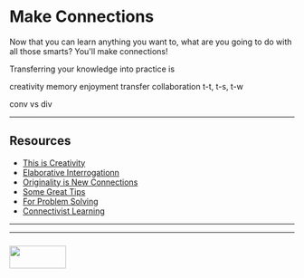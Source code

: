 # Make Connections

Now that you can learn anything you want to, what are you going to do with all those smarts?  You'll make connections!  

Transferring your knowledge into practice is 


creativity
memory
enjoyment
transfer
collaboration
t-t, t-s, t-w

conv vs div

___

## Resources


* [This is Creativity](http://www.everyartist.me/creative-together/2017/4/27/creativity-divine-genius-or-just-making-connections)
* [Elaborative Interrogationn](http://www.learningscientists.org/blog/2016/7/7-1)
* [Originality is New Connections](https://blog.bufferapp.com/connections-in-the-brain-understanding-creativity-and-intelligenceconnections)
* [Some Great Tips](https://www.opencolleges.edu.au/informed/features/the-value-of-connecting-the-dots-to-create-real-learning/)
* [For Problem Solving](https://www.quora.com/How-can-I-improve-my-ability-to-make-connections-between-various-pieces-of-information-that-I-have-in-my-head)
* [Connectivist Learning](http://education-2020.wikispaces.com/Connectivism)


___
___
### <a href="http://elewa.education/blog" target="_blank"><img src="https://user-images.githubusercontent.com/18554853/34921062-506450ae-f97d-11e7-875f-6feeb26ad72d.png" width="100" height="40"/></a>